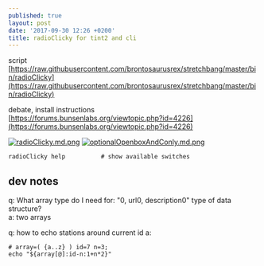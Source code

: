 ```yaml
---
published: true
layout: post
date: '2017-09-30 12:26 +0200'
title: radioClicky for tint2 and cli
---
```

script  
[https://raw.githubusercontent.com/brontosaurusrex/stretchbang/master/bin/radioClicky](https://raw.githubusercontent.com/brontosaurusrex/stretchbang/master/bin/radioClicky)

debate, install instructions  
[https://forums.bunsenlabs.org/viewtopic.php?id=4226](https://forums.bunsenlabs.org/viewtopic.php?id=4226)

[![radioClicky.md.png](https://cdn.scrot.moe/images/2017/09/30/radioClicky.md.png)](https://cdn.scrot.moe/images/2017/09/30/radioClicky.png)
[![optionalOpenboxAndConly.md.png](https://cdn.scrot.moe/images/2017/10/04/optionalOpenboxAndConly.md.png)](https://cdn.scrot.moe/images/2017/10/04/optionalOpenboxAndConly.png)

    radioClicky help          # show available switches
    
## dev notes

q: What array type do I need for: "0, url0, description0" type of data structure?  
a: two arrays

q: how to echo stations around current id
a:

    # array=( {a..z} ) id=7 n=3; 
    echo "${array[@]:id-n:1+n*2}"